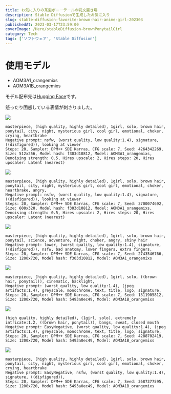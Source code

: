 ```yaml
---
title: お気に入りの茶髪ポニーテールの呪文置き場
description: Stable Diffusionで生成したお気に入り
slug: stable-diffusion-favorite-brown-hair-anime-girl-202303
publishedAt: 2023-03-17T23:59:00
coverImage: /Hero/stableDiffusion-brownPonytailGirl
category: Tech
tags: ['ソフトウェア', 'Stable Diffusion']
---
```


# 使用モデル

- AOM3A1_orangemixs
- AOM3A1B_orangemixs

モデル配布先は[Hugging Face](https://huggingface.co/WarriorMama777/OrangeMixs)です。

怒ったり困惑している表情が刺さりました。

![](/illust/ez0o7if76aide3u0ykfi.png)

```prompt
masterpiece, (high quality, highly detailed), 1girl, solo, brown hair, ponytail, city, night, mysterious girl, cool girl, emotional, choker, crying, heartbrake
Negative prompt: nsfw, (worst quality, low quality:1.4), signature, ((disfigured)), looking at viewer
Steps: 20, Sampler: DPM++ SDE Karras, CFG scale: 7, Seed: 4264342269, Size: 512x256, Model hash: f303d10812, Model: AOM3A1_orangemixs, Denoising strength: 0.5, Hires upscale: 2, Hires steps: 20, Hires upscaler: Latent (nearest)
```

![](/illust/damqkdhm2oayj6ddxus9.png)

```prompt
masterpiece, (high quality, highly detailed), 1girl, solo, brown hair, ponytail, city, night, mysterious girl, cool girl, emotional, choker, heartbrake, angry,
Negative prompt: nsfw, (worst quality, low quality:1.4), signature, ((disfigured)), looking at viewer
Steps: 20, Sampler: DPM++ SDE Karras, CFG scale: 7, Seed: 3700074692, Size: 600x320, Model hash: f303d10812, Model: AOM3A1_orangemixs, Denoising strength: 0.5, Hires upscale: 2, Hires steps: 20, Hires upscaler: Latent (nearest)
```

![](/illust/wwcpe2opj6rgpmfb2j6x.png)

```prompt
masterpiece, (high quality, highly detailed), 1girl, solo, brown hair, ponytail, science, adventure, night, choker, angry, shiny hair
Negative prompt: lower, (worst quality, low quality:1.4), signature, ((disfigured)), nsfw, bad anatomy, lower fingers, extra fingers,
Steps: 20, Sampler: DPM++ SDE Karras, CFG scale: 7, Seed: 2743546766, Size: 1200x720, Model hash: f303d10812, Model: AOM3A1_orangemixs
```

![](/illust/txrqh07ktauwffljs0t5.png)

```prompt
masterpiece, (high quality, highly detailed), 1girl, solo, ((brown hair, ponytail)), cinematic, backlight,
Negative prompt: (worst quality, low quality:1.4), (jpeg artifacts:1.4), greyscale, monochrome, text, title, logo, signature,
Steps: 20, Sampler: DPM++ SDE Karras, CFG scale: 7, Seed: 1311905812, Size: 1200x720, Model hash: 5493a0ec49, Model: AOM3A1B_orangemixs
```

![](/illust/r9o8w7svb6vjvk9gfjjh.png)

```prompt
(high quality, highly detailed), (1girl, solo), extremely intricate:1.2, ((brown hair, ponytail)), bangs, sweat, closed mouth
Negative prompt: EasyNegative, (worst quality, low quality:1.4), (jpeg artifacts:1.4), greyscale, monochrome, text, title, logo, signature,
Steps: 20, Sampler: DPM++ SDE Karras, CFG scale: 7, Seed: 4288702419, Size: 1200x720, Model hash: 5493a0ec49, Model: AOM3A1B_orangemixs
```

![](/illust/qqe0zwlclh9ewlbfaai6.png)

```prompt
masterpiece, (high quality, highly detailed), 1girl, solo, brown hair, ponytail, city, night, mysterious girl, cool girl, emotional, choker, crying, heartbrake
Negative prompt: EasyNegative, nsfw, (worst quality, low quality:1.4), signature, ((disfigured)),
Steps: 20, Sampler: DPM++ SDE Karras, CFG scale: 7, Seed: 3687377595, Size: 1200x720, Model hash: 5493a0ec49, Model: AOM3A1B_orangemixs
```
